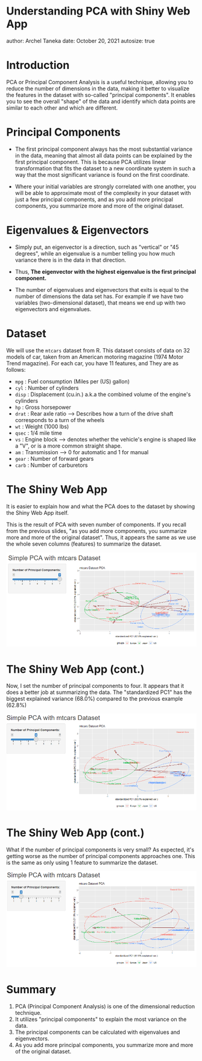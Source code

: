 Understanding PCA with Shiny Web App
========================================================
author: Archel Taneka
date: October 20, 2021
autosize: true

Introduction
========================================================
PCA or Principal Component Analysis is a useful technique, allowing you to reduce the number of dimensions in the data,
making it better to visualize the features in the dataset with so-called "principal components". It enables you to see the overall "shape" of the data and identify which data points are similar to each other and which are different.

Principal Components
========================================================
- The first principal component always has the most substantial variance in the data, meaning that almost all data points can be explained by the first principal component. This is because PCA utilizes linear transformation that fits the dataset to a new coordinate system in such a way that the most significant variance is found on the first coordinate.

- Where your initial variables are strongly correlated with one another, you will be able to approximate most of the complexity in your dataset with just a few principal components, and as you add more principal components, you summarize more and more of the original dataset.

Eigenvalues & Eigenvectors
========================================================
- Simply put, an eigenvector is a direction, such as "vertical" or "45 degrees", while an eigenvalue is a number telling you how much variance there is in the data in that direction.

- Thus, <b> The eigenvector with the highest eigenvalue is the first principal component. </b>

- The number of eigenvalues and eigenvectors that exits is equal to the number of dimensions the data set has. For example if we have two variables (two-dimensional dataset), that means we end up with two eigenvectors and eigenvalues.

Dataset
========================================================
We will use the `mtcars` dataset from R. This dataset consists of data on 32 models of car, taken from an American motoring magazine (1974 Motor Trend magazine). For each car, you have 11 features, and They are as follows:
- `mpg` : Fuel consumption (Miles per (US) gallon)
- `cyl` : Number of cylinders
- `disp` : Displacement (cu.in.) a.k.a the combined volume of the engine's cylinders
- `hp` : Gross horsepower
- `drat` : Rear axle ratio --> Describes how a turn of the drive shaft corresponds to a turn of the wheels
- `wt` : Weight (1000 lbs)
- `qsec` : 1/4 mile time
- `vs` : Engine block --> denotes whether the vehicle's engine is shaped like a "V", or is a more common straight shape.
- `am` : Transmission --> 0 for automatic and 1 for manual
- `gear` : Number of forward gears
- `carb` : Number of carburetors

The Shiny Web App
========================================================
It is easier to explain how and what the PCA does to the dataset by showing the Shiny Web App itself.

This is the result of PCA with seven number of components. If you recall from the previous slides, "as you add more components, you summarize more and more of the original dataset". Thus, it appears the same as we use the whole seven columns (features) to summarize the dataset.

<img src='./pitch_presentation-figure/pca-7.PNG'>

The Shiny Web App (cont.)
========================================================
Now, I set the number of principal components to four. It appears that it does a better job at summarizing the data. The "standardized PC1" has the biggest explained variance (68.0%) compared to the previous example (62.8%)

<img src='./pitch_presentation-figure/pca-4.PNG'>

The Shiny Web App (cont.)
========================================================
What if the number of principal components is very small? As expected, it's getting worse as the number of principal components approaches one. This is the same as only using 1 feature to summarize the dataset.

<img src='./pitch_presentation-figure/pca-2.PNG'>


Summary
========================================================
1. PCA (Principal Component Analysis) is one of the dimensional reduction technique.
2. It utilizes "principal components" to explain the most variance on the data.
3. The principal components can be calculated with eigenvalues and eigenvectors.
4. As you add more principal components, you summarize more and more of the original dataset.
